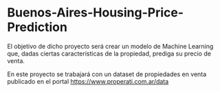 # Buenos-Aires-Housing-Price-Prediction

El objetivo de dicho proyecto será crear un modelo de Machine Learning que, dadas ciertas características de la propiedad, prediga su precio de venta.

En este proyecto se trabajará con un dataset de propiedades en venta publicado en el portal https://www.properati.com.ar/data
